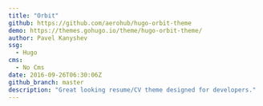 ```yaml
---
title: "Orbit"
github: https://github.com/aerohub/hugo-orbit-theme
demo: https://themes.gohugo.io/theme/hugo-orbit-theme/
author: Pavel Kanyshev
ssg:
  - Hugo
cms:
  - No Cms
date: 2016-09-26T06:30:06Z
github_branch: master
description: "Great looking resume/CV theme designed for developers."
---
```

